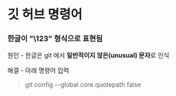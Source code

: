 # 깃 허브 명령어

### 한글이 "\123" 형식으로 표현됨

원인 - 한글은 git 에서 **일반적이지 않은(unusual) 문자**로 인식

해결 - 아래 명령어 입력

> git config --global core.quotepath false
